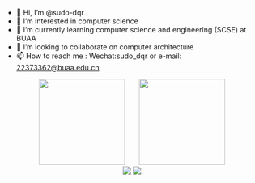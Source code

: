 - 👋 Hi, I’m @sudo-dqr
- 👀 I’m interested in computer science
- 🌱 I’m currently learning computer science and engineering (SCSE) at BUAA 
- 💞️ I’m looking to collaborate on computer architecture
- 📫 How to reach me : Wechat:sudo_dqr or e-mail: 22373362@buaa.edu.cn
  
<div align="center">
<span>&emsp;&emsp;</span>
<img height="170px" src="https://github-readme-stats.vercel.app/api?username=sudo-dqr" /><span>&emsp;&emsp;</span><img height="170px" src="https://github-readme-stats.vercel.app/api/top-langs/?username=sudo-dqr&layout=compact&langs_count=8" />
<span>&emsp;&emsp;</span>
</div>

<div align="center">
    <img  src="https://github-readme-streak-stats.herokuapp.com/?user=sudo-dqr" />
    <img  src="https://github-profile-trophy.vercel.app/?username=sudo-dqr" />
</div>
<!---
sudo-dqr/sudo-dqr is a ✨ special ✨ repository because its `README.md` (this file) appears on your GitHub profile.
You can click the Preview link to take a look at your changes.
--->
